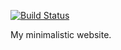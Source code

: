[![Build Status](https://travis-ci.org/headione/nsander-site.svg)](https://travis-ci.org/headione/nsander-site)

My minimalistic website.